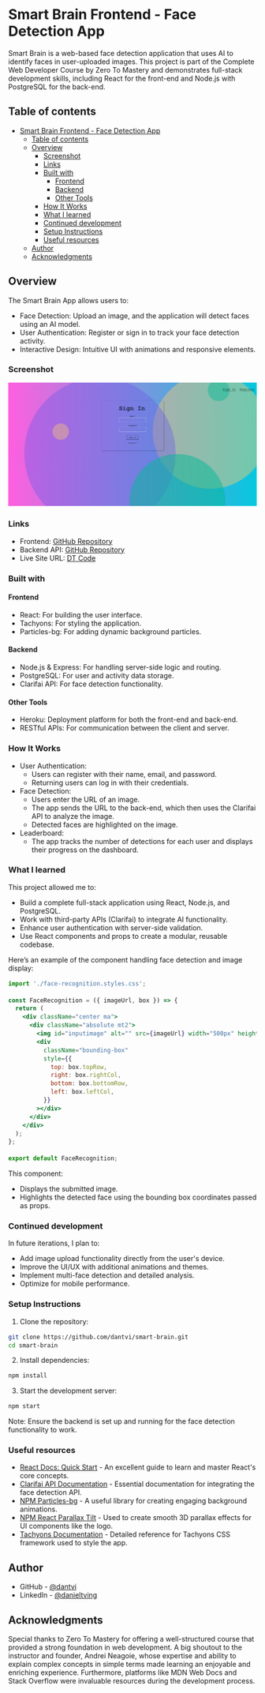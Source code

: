 # Smart Brain Frontend - Face Detection App

Smart Brain is a web-based face detection application that uses AI to identify faces in user-uploaded images. This project is part of the Complete Web Developer Course by Zero To Mastery and demonstrates full-stack development skills, including React for the front-end and Node.js with PostgreSQL for the back-end.

## Table of contents

- [Smart Brain Frontend - Face Detection App](#smart-brain-frontend---face-detection-app)
  - [Table of contents](#table-of-contents)
  - [Overview](#overview)
    - [Screenshot](#screenshot)
    - [Links](#links)
    - [Built with](#built-with)
      - [Frontend](#frontend)
      - [Backend](#backend)
      - [Other Tools](#other-tools)
    - [How It Works](#how-it-works)
    - [What I learned](#what-i-learned)
    - [Continued development](#continued-development)
    - [Setup Instructions](#setup-instructions)
    - [Useful resources](#useful-resources)
  - [Author](#author)
  - [Acknowledgments](#acknowledgments)

## Overview

The Smart Brain App allows users to:
- Face Detection: Upload an image, and the application will detect faces using an AI model.
- User Authentication: Register or sign in to track your face detection activity.
- Interactive Design: Intuitive UI with animations and responsive elements.

### Screenshot

![](./screenshot.png)

### Links

- Frontend: [GitHub Repository](https://github.com/dantvi/smart-brain)
- Backend API: [GitHub Repository](https://github.com/dantvi/smart-brain-api)
- Live Site URL: [DT Code](https://smart-brain.dtcode.se/)

### Built with

#### Frontend
- React: For building the user interface.
- Tachyons: For styling the application.
- Particles-bg: For adding dynamic background particles.
#### Backend
- Node.js & Express: For handling server-side logic and routing.
- PostgreSQL: For user and activity data storage.
- Clarifai API: For face detection functionality.
#### Other Tools
- Heroku: Deployment platform for both the front-end and back-end.
- RESTful APIs: For communication between the client and server.

### How It Works

- User Authentication:
  - Users can register with their name, email, and password.
  - Returning users can log in with their credentials.
- Face Detection:
  - Users enter the URL of an image.
  - The app sends the URL to the back-end, which then uses the Clarifai API to analyze the image.
  - Detected faces are highlighted on the image.
- Leaderboard:
  - The app tracks the number of detections for each user and displays their progress on the dashboard.

### What I learned

This project allowed me to:
- Build a complete full-stack application using React, Node.js, and PostgreSQL.
- Work with third-party APIs (Clarifai) to integrate AI functionality.
- Enhance user authentication with server-side validation.
- Use React components and props to create a modular, reusable codebase.

Here’s an example of the component handling face detection and image display:

```jsx
import './face-recognition.styles.css';

const FaceRecognition = ({ imageUrl, box }) => {
  return (
    <div className="center ma">
      <div className="absolute mt2">
        <img id="inputimage" alt="" src={imageUrl} width="500px" height="auto" />
        <div
          className="bounding-box"
          style={{
            top: box.topRow,
            right: box.rightCol,
            bottom: box.bottomRow,
            left: box.leftCol,
          }}
        ></div>
      </div>
    </div>
  );
};

export default FaceRecognition;
```

This component:
- Displays the submitted image.
- Highlights the detected face using the bounding box coordinates passed as props.

### Continued development

In future iterations, I plan to:
- Add image upload functionality directly from the user's device.
- Improve the UI/UX with additional animations and themes.
- Implement multi-face detection and detailed analysis.
- Optimize for mobile performance. 

### Setup Instructions

1. Clone the repository: 
```bash
git clone https://github.com/dantvi/smart-brain.git
cd smart-brain
```
2. Install dependencies:
```bash
npm install
```
3. Start the development server: 
```bash
npm start
```

Note: Ensure the backend is set up and running for the face detection functionality to work.

### Useful resources

- [React Docs: Quick Start](https://react.dev/learn) - An excellent guide to learn and master React's core concepts.
- [Clarifai API Documentation](https://docs.clarifai.com/) - Essential documentation for integrating the face detection API.
- [NPM Particles-bg](https://www.npmjs.com/package/particles-bg) - A useful library for creating engaging background animations.
- [NPM React Parallax Tilt](https://www.npmjs.com/package/react-parallax-tilt) - Used to create smooth 3D parallax effects for UI components like the logo.
- [Tachyons Documentation](https://tachyons.io/docs/) - Detailed reference for Tachyons CSS framework used to style the app.

## Author

- GitHub - [@dantvi](https://github.com/dantvi)
- LinkedIn - [@danieltving](https://www.linkedin.com/in/danieltving/)

## Acknowledgments

Special thanks to Zero To Mastery for offering a well-structured course that provided a strong foundation in web development. A big shoutout to the instructor and founder, Andrei Neagoie, whose expertise and ability to explain complex concepts in simple terms made learning an enjoyable and enriching experience. Furthermore, platforms like MDN Web Docs and Stack Overflow were invaluable resources during the development process.
